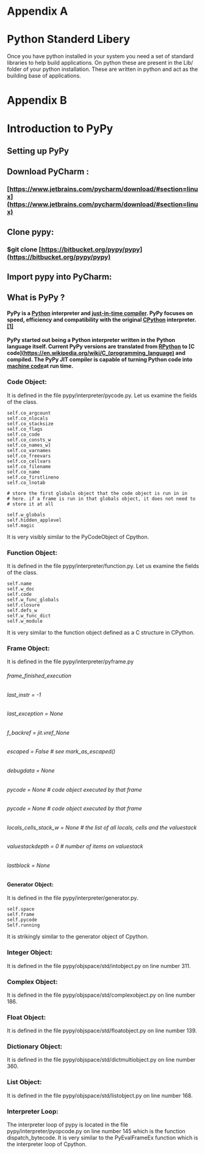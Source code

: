 # Appendix A  


# Python Standerd Libery


Once you have python installed in your system you need a set of standard libraries to help build
applications. On python these are present in the Lib/ folder of your python installation. These
are written in python and act as the building base of applications.



# Appendix B

# Introduction to PyPy

## Setting up PyPy

## Download PyCharm :

### [https://www.jetbrains.com/pycharm/download/#section=linux](https://www.jetbrains.com/pycharm/download/#section=linux)
 
## Clone pypy:

### $git clone [https://bitbucket.org/pypy/pypy](https://bitbucket.org/pypy/pypy)

## Import pypy into PyCharm:

## What is PyPy ?

#### PyPy is a [Python](https://en.wikipedia.org/wiki/Python_(programming_language)) interpreter and [just-in-time compiler](https://en.wikipedia.org/wiki/Just-in-time_compilation). PyPy focuses on speed, efficiency and compatibility with the original [CPython](https://en.wikipedia.org/wiki/CPython) interpreter.[[1]](https://en.wikipedia.org/wiki/PyPy#cite_note-mission-statement-1)
#### PyPy started out being a Python interpreter written in the Python language itself. Current PyPy versions are translated from [RPython](https://en.wikipedia.org/wiki/PyPy#RPython) to [C code](https://en.wikipedia.org/wiki/C_(programming_language) and compiled. The PyPy JIT compiler is capable of turning Python code into [machine code](https://en.wikipedia.org/wiki/Machine_code)at run time.
### Code Object:
It is defined in the file pypy/interpreter/pycode.py. Let us examine the fields of the class.
```
self.co_argcount
self.co_nlocals
self.co_stacksize
self.co_flags
self.co_code
self.co_consts_w
self.co_names_w]
self.co_varnames
self.co_freevars
self.co_cellvars
self.co_filename
self.co_name
self.co_firstlineno
self.co_lnotab

# store the first globals object that the code object is run in in
# here. if a frame is run in that globals object, it does not need to
# store it at all

self.w_globals
self.hidden_applevel
self.magic
```
It is very visibly similar to the PyCodeObject of Cpython.
### Function Object:
It is defined in the file pypy/interpreter/function.py. Let us examine the fields of the class.
```
self.name
self.w_doc
self.code
self.w_func_globals
self.closure
self.defs_w
self.w_func_dict
self.w_module
```
It is very similar to the function object defined as a C structure in CPython.
### Frame Object:
It is defined in the file pypy/interpreter/pyframe.py

###### frame_finished_execution
###### last_instr = -1
###### last_exception = None
###### f_backref =  jit.vref_None
###### escaped = False # see mark_as_escaped()
###### debugdata = None
###### pycode = None # code object executed by that frame
###### pycode = None # code object executed by that frame
###### locals_cells_stack_w = None # the list of all locals, cells and the valuestack
###### valuestackdepth = 0 # number of items on valuestack
###### lastblock = None
#### Generator Object:
It is defined in the file pypy/interpreter/generator.py.
```
self.space
self.frame
self.pycode
Self.running
```
It is strikingly similar to the generator object of Cpython.
### Integer Object:
It is defined in the file pypy/objspace/std/intobject.py on line number 311.
### Complex Object:
It is defined in the file pypy/objspace/std/complexobject.py on line number 186.
### Float Object:
It is defined in the file pypy/objspace/std/floatobject.py on line number 139.
### Dictionary Object:
It is defined in the file pypy/objspace/std/dictmultiobject.py on line number 360.
### List Object:
It is defined in the file pypy/objspace/std/listobject.py on line number 168.
### Interpreter Loop:
The interpreter loop of pypy is located in the file pypy/interpreter/pyopcode.py on line number 145 which is the function dispatch_bytecode. It is very similar to the PyEvalFrameEx function which is the interpreter loop of Cpython.
